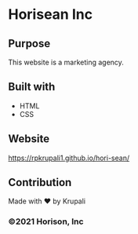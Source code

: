 # Horisean Inc

## Purpose
This website is a marketing agency.

## Built with
* HTML
* CSS

## Website
https://rpkrupali1.github.io/hori-sean/

## Contribution
Made with ❤️ by Krupali

### ©️2021 Horison, Inc
